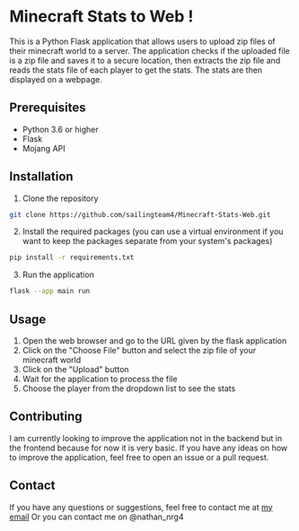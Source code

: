 # Minecraft Stats to Web !

This is a Python Flask application that allows users to upload zip files of their minecraft world to a server. The application checks if the uploaded file is a zip file and saves it to a secure location, then extracts the zip file and reads the stats file of each player to get the stats. The stats are then displayed on a webpage.

## Prerequisites

- Python 3.6 or higher
- Flask
- Mojang API

## Installation

1. Clone the repository
```bash
git clone https://github.com/sailingteam4/Minecraft-Stats-Web.git
```
2. Install the required packages (you can use a virtual environment if you want to keep the packages separate from your system's packages)
```bash
pip install -r requirements.txt
```
3. Run the application
```bash
flask --app main run
```

## Usage

1. Open the web browser and go to the URL given by the flask application
2. Click on the "Choose File" button and select the zip file of your minecraft world
3. Click on the "Upload" button
4. Wait for the application to process the file
5. Choose the player from the dropdown list to see the stats

## Contributing

I am currently looking to improve the application not in the backend but in the frontend because for now it is very basic. If you have any ideas on how to improve the application, feel free to open an issue or a pull request.

## Contact 

If you have any questions or suggestions, feel free to contact me at [my email](mailto:sailing4team@gmail.com)
Or you can contact me on @nathan_nrg4